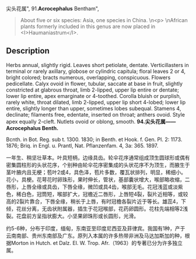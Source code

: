 尖头花属",
91.**Acrocephalus** Bentham",

> About five or six species: Asia, one species in China.&#x0D;\n&lt;p&gt;&#x0D;\nAfrican plants formerly included in this genus are now placed in &lt;I&gt;Haumaniastrum&lt;/I&gt;.

## Description
Herbs annual, slightly rigid. Leaves short petiolate, dentate. Verticillasters in terminal or rarely axillary, globose or cylindric capitula; floral leaves 2 or 4, bright colored; bracts numerous, overlapping, conspicuous. Flowers pedicellate. Calyx ovoid in flower, tubular, saccate at base in fruit, slightly constricted at glabrous throat, limb 2-lipped, upper lip entire or dentate; lower lip entire, apex emarginate or 4-toothed. Corolla bluish or purplish, rarely white, throat dilated, limb 2-lipped, upper lip short 4-lobed; lower lip entire, slightly longer than upper, sometimes lobes subequal. Stamens 4, declinate; filaments free, edentate, inserted on throat; anthers ovoid. Style apex equally 2-cleft. Nutlets ovoid or oblong, smooth.
**94.尖头花属——Acrocephalus Benth.**

Bcnth. in Bot. Reg. sub t. 1300. 1830; in Benth. et Hook. f. Gen. Pl. 2: 1173. 1876; Briq. in Engl. u. Prantl, Nat. Pflanzenfam. 4, 3a: 365. 1897.

一年生、稍坚壮草本。叶具短柄，边缘具齿。轮伞花序通常组成顶生圆球形或偶有密集圆柱形的头状花序，个别种由轮伞花序密集成的头状花序不为顶生，而腋生于茎叶腋内且无梗；苞叶2或4，具色泽，苞片多数，覆瓦状排列，明显，稀细小。花小，具梗。花萼花时卵珠形，果时伸长，管状，基部囊状增大，喉部略收缩，二唇形，上唇全缘或具齿，下唇全缘，微凹或具4齿，喉部无毛。花冠浅蓝或淡紫色，稀白色，冠筒短，喉部扩大，冠檐近二唇形，上唇短4裂，裂片近相等，或较高的2裂片靠合，下唇全缘，稍长于上唇，有时冠檐各裂片近于等长。雄蕊4，下倾，花丝分离，无齿状附属器，插生于花冠喉部，花药卵圆形。花柱先端相等2浅裂。花盘前方呈指状膨大。小坚果卵珠形或长圆形，光滑。

约5-6种，分布于印度，缅甸，东南亚至印度尼西亚及菲律宾。我国有1种，产于云南南部、贵州东南部及广东。原列入本属的许多热带非洲及马达加斯加的种，根据Morton in Hutch. et Dalz. El. W. Trop. Afr.（1963）的专著已分为许多独立属。
